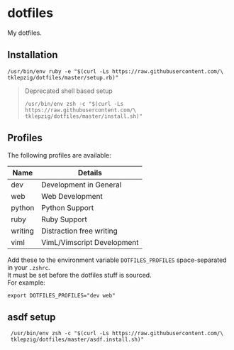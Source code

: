 # dotfiles

My dotfiles.

## Installation

    /usr/bin/env ruby -e "$(curl -Ls https://raw.githubusercontent.com/\
    tklepzig/dotfiles/master/setup.rb)"

> Deprecated shell based setup
>
>     /usr/bin/env zsh -c "$(curl -Ls https://raw.githubusercontent.com/\
>     tklepzig/dotfiles/master/install.sh)"

## Profiles

The following profiles are available:

| Name    | Details                    |
| ------- | -------------------------- |
| dev     | Development in General     |
| web     | Web Development            |
| python  | Python Support             |
| ruby    | Ruby Support               |
| writing | Distraction free writing   |
| viml    | VimL/Vimscript Development |

Add these to the environment variable `DOTFILES_PROFILES` space-separated in your `.zshrc`.  
It must be set before the dotfiles stuff is sourced.  
For example:

    export DOTFILES_PROFILES="dev web"

## asdf setup

     /usr/bin/env zsh -c "$(curl -Ls https://raw.githubusercontent.com/\
     tklepzig/dotfiles/master/asdf.install.sh)"
